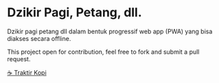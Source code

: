 # Dzikir Pagi, Petang, dll.

Dzikir pagi petang dll dalam bentuk progressif web app (PWA) yang bisa diakses secara offline.

This project open for contribution, feel free to fork and submit a pull request.

[☕ Traktir Kopi](https://trakteer.id/aliifam/tip)
